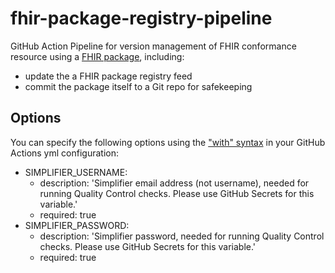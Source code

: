 # fhir-package-registry-pipeline

GitHub Action Pipeline for version management of FHIR conformance resource using a [FHIR package](https://registry.fhir.org/learn), including:
  * update the a FHIR package registry feed 
  * commit the package itself to a Git repo for safekeeping

## Options

You can specify the following options using the ["with" syntax](https://docs.github.com/en/actions/reference/workflow-syntax-for-github-actions#jobsjob_idstepswith) in your GitHub Actions yml configuration:

* SIMPLIFIER_USERNAME:
   - description: 'Simplifier email address (not username), needed for running Quality Control checks. Please use GitHub Secrets for this variable.'
   - required: true
* SIMPLIFIER_PASSWORD:
   - description: 'Simplifier password, needed for running Quality Control checks. Please use GitHub Secrets for this variable.'
   - required: true
